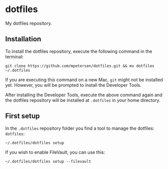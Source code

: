 # dotfiles

My dotfiles repository.

## Installation

To install the dotfiles repository, execute the following command in the terminal:

```
git clone https://github.com/mpetersen/dotfiles.git && mv dotfiles ~/.dotfiles
```

If you are executing this command on a new Mac, `git` might not be installed yet. However, you will be prompted to install the Developer Tools.

After installing the Developer Tools, execute the above command again and the dotfiles repository will be installed at `.dotfiles` in your home directory.

## First setup

In the `.dotfiles` repository folder you find a tool to manage the dotfiles: `dotfiles`:

```
~/.dotfiles/dotfiles setup
```

If you wish to enable FileVault, you can use this:

```
~/.dotfiles/dotfiles setup --filevault
```
